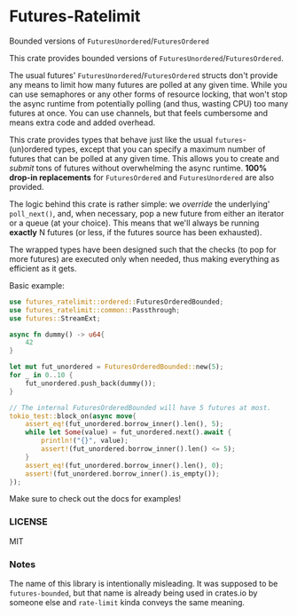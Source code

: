 # Futures-Ratelimit

Bounded versions of `FuturesUnordered`/`FuturesOrdered`

This crate provides bounded versions of `FuturesUnordered`/`FuturesOrdered`.

The usual futures' `FuturesUnordered`/`FuturesOrdered` structs don't provide any means to limit how many
futures are polled at any given time. While you can use semaphores or any other
forms of resource locking, that won't stop the async runtime from potentially
polling (and thus, wasting CPU) too many futures at once. You can use channels, but
that feels cumbersome and means extra code and added overhead.

This crate provides types that behave just like the usual `futures`-(un)ordered types,
except that you can specify a maximum number of futures that can be polled at any
given time. This allows you to create and _submit_ tons of futures without
overwhelming the async runtime. **100% drop-in replacements** for `FuturesOrdered` and
`FuturesUnordered` are also provided.

The logic behind this crate is rather simple: we _override_ the underlying' `poll_next()`,
and, when necessary, pop a new future from either an iterator or a queue (at your
choice). This means that we'll always be running **exactly** N futures (or less, if
the futures source has been exhausted).

The wrapped types have been designed such that the checks (to pop for more futures)
are executed only when needed, thus making everything as efficient as it gets.

Basic example:

```rust
use futures_ratelimit::ordered::FuturesOrderedBounded;
use futures_ratelimit::common::Passthrough;
use futures::StreamExt;

async fn dummy() -> u64{
    42
}

let mut fut_unordered = FuturesOrderedBounded::new(5);
for _ in 0..10 {
    fut_unordered.push_back(dummy());
}

// The internal FuturesOrderedBounded will have 5 futures at most.
tokio_test::block_on(async move{
    assert_eq!(fut_unordered.borrow_inner().len(), 5);
    while let Some(value) = fut_unordered.next().await {
        println!("{}", value);
        assert!(fut_unordered.borrow_inner().len() <= 5);
    }
    assert_eq!(fut_unordered.borrow_inner().len(), 0);
    assert!(fut_unordered.borrow_inner().is_empty());
});
```

Make sure to check out the docs for examples!

### LICENSE

MIT


### Notes

The name of this library is intentionally misleading. It was supposed to be
`futures-bounded`, but that name is already being used in crates.io by someone else and
`rate-limit` kinda conveys the same meaning.